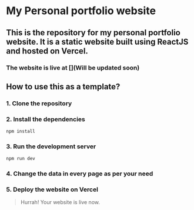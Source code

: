 # My Personal portfolio website
## This is the repository for my personal portfolio website. It is a static website built using ReactJS and hosted on Vercel.
### The website is live at [](Will be updated soon)

## How to use this as a template?
### 1. Clone the repository
### 2. Install the dependencies
```bash
npm install
```
### 3. Run the development server
```bash
npm run dev
```
### 4. Change the data in every page as per your need
### 5. Deploy the website on Vercel

> Hurrah! Your website is live now.
